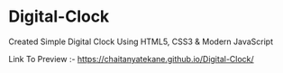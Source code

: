# Digital-Clock
Created Simple Digital Clock Using HTML5, CSS3 &amp; Modern JavaScript


Link To Preview :- https://chaitanyatekane.github.io/Digital-Clock/
